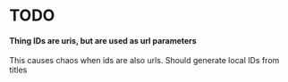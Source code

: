 # TODO

#### Thing IDs are uris, but are used as url parameters

This causes chaos when ids are also urls.
Should generate local IDs from titles
